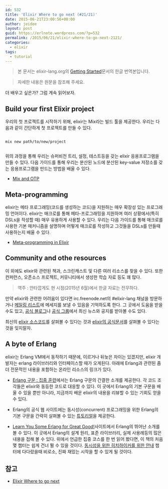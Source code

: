```yaml
---
id: 532
title: 'Elixir Where to go next (#21/21)'
date: 2015-06-21T23:00:56+00:00
author: jeidee
layout: post
guid: https://erlnote.wordpress.com/?p=532
permalink: /2015/06/21/elixir-where-to-go-next-2121/
categories:
  - elixir
tags:
  - tutorial
---
```

> 본 문서는 elixir-lang.org의 [Getting Started](http://elixir-lang.org/getting-started/introduction.html)문서의 한글 번역본입니다.
    
> 자세한 내용은 원문을 참조해 주세요. 

더 배우고 싶은가? 그럼 계속 읽어보자.

## Build your first Elixir project

우리의 첫 프로젝트를 시작하기 위해, elixir는 Mix라는 빌드 툴을 제공한다. 우리는 다음과 같이 간단하게 첫 프로젝트를 만들 수 있다.

```
  
mix new path/to/new/project
  
```

위의 과정을 통해 우리는 슈퍼비전 트리, 설정, 테스트등을 갖는 elixir 응용프로그램을 만들 수 있다. 다음 가이드를 통해 우리는 분산된 노드에 분산된 key-value 저장소를 갖는 응용프로그램을 만드는 방법을 배울 수 있다.

  * [Mix and OTP](http://elixir-lang.org/getting-started/mix-otp/introduction-to-mix.html)

## Meta-programming

elixir는 메타 프로그래밍(코드를 생성하는 코드)을 지원하는 매우 확장성 있는 프로그래밍 언어이다. elixir는 매크로를 통해 메타-프로그래밍을 지원하며 여러 상황에서(특히 DSLs을 작성할 때) 매우 유용하게 사용할 수 있다. 우리는 다음 가이드를 통해 매크로를 사용한 기본 매커니즘을 설명하며 어떻게 매크로를 작성하고 그것들을 DSLs를 만들때 사용하는지 배울 수 있다.

  * [Meta-programming in Elixir](http://elixir-lang.org/getting-started/meta/quote-and-unquote.html)

## Community and othe resources

이 외에도 elixir와 관련된 책과, 스크린캐스트 및 다른 여러 리소스를 찾을 수 있다. 또한 컨퍼런스, 오픈소스 프로젝트, 커뮤니티에서 생성한 학습 자료 등도 꽤 많다.

> 역주 : 안타깝게도 현 시점(2015년 6월)에서 한글 자료는 전무하다. 

만약 elixir와 관련한 어려움이 있다면 irc.freenode.net의 #elixir-lang 채널을 방문하거나 [메일링 리스트](http://groups.google.com/group/elixir-lang-talk)에 메세지를 보낼 수 있음을 기억하도록 한다. 그 곳에서 도움을 받을 수도 있고, [공식 블로그](http://elixir-lang.org/blog/)나 [공식 그룹](http://groups.google.com/group/elixir-lang-core)에서 최신 뉴스와 공지를 받아볼 수도 있다.

최신의 [elixir 소스코드](https://github.com/elixir-lang/elixir)를 살펴볼 수 있다는 것과 [elixir의 공식문서](http://elixir-lang.org/docs.html)를 살펴볼 수 있다는 것을 잊지말자.

## A byte of Erlang

elixir는 Erlang VM에서 동작하기 때문에, 이르거나 뒤늦은 차이는 있겠지만, elixir 개발자는 erlang 라이브러리와 인터페이스할 때가 오게된다. 아래에 Erlang과 관련된 좀 더 전문적인 내용을 포함하는 온라인 리소스의 링크가 있다.

  * [Erlang 구문 : 집중 훈련](http://elixir-lang.org/crash-course.html)에서는 Erlang 구문의 간결한 소개를 제공한다. 각 코드 조각들은 elixir와 동등한 코드로 대응할 수 있다. 이 곳에서 Erlang의 기본 구문을 배울 수 있을 뿐만 아니라, 지금까지 배운 elixir의 내용을 리뷰할 수 있는 기회도 얻을 수 있다.

  * Erlang의 공식 웹 사이트에는 동시성(concurrent) 프로그래밍을 위한 Erlang의 기본 구문을 간략히 살펴볼 수 있는 [튜토리얼](http://www.erlang.org/course/concurrent_programming.html)을 제공한다.

  * [Learn You Some Erlang for Great Good!](http://learnyousomeerlang.com/)사이트에서 Erlang의 뛰어난 소개를 볼 수 있다. 이 곳에서 Erlang의 설계 원리, 표준 라이브러리, 실제 사용례등의 많은 내용을 접해 볼 수 있다. 위에서 언급한 집중 코스를 한 번 읽어 봤다면, 이 책의 처음 몇 챕터는 쉽게 건너 뛸 수 있을 것이다. [동시성을 위한 히치하이커를 위한 안내](http://learnyousomeerlang.com/the-hitchhikers-guide-to-concurrency) 챕터에 다다랐을때 비로소, 진짜 재밌는 시작을 할 수 있게 될 것이다.

## 참고

  * [Elixir Where to go next](http://elixir-lang.org/getting-started/where-to-go-next.html)